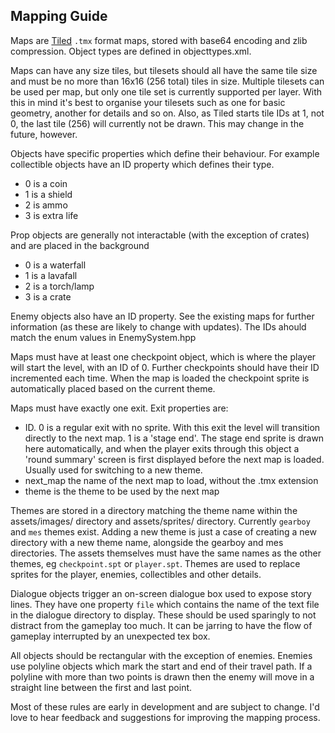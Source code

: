 Mapping Guide
-------------

Maps are [Tiled](https://www.mapeditor.org) `.tmx` format maps, stored with base64 encoding and zlib compression. Object types are defined in objecttypes.xml.

Maps can have any size tiles, but tilesets should all have the same tile size and must be no more than 16x16 (256 total) tiles in size. Multiple tilesets can be used per map, but only one tile set is currently supported per layer. With this in mind it's best to organise your tilesets such as one for basic geometry, another for details and so on. Also, as Tiled starts tile IDs at 1, not 0, the last tile (256) will currently not be drawn. This may change in the future, however.

Objects have specific properties which define their behaviour. For example collectible objects have an ID property which defines their type.

  * 0 is a coin
  * 1 is a shield
  * 2 is ammo
  * 3 is extra life

Prop objects are generally not interactable (with the exception of crates) and are placed in the background

  * 0 is a waterfall
  * 1 is a lavafall
  * 2 is a torch/lamp
  * 3 is a crate

Enemy objects also have an ID property. See the existing maps for further information (as these are likely to change with updates). The IDs ahould match the enum values in EnemySystem.hpp

Maps must have at least one checkpoint object, which is where the player will start the level, with an ID of 0. Further checkpoints should have their ID incremented each time. When the map is loaded the checkpoint sprite is automatically placed based on the current theme.

Maps must have exactly one exit. Exit properties are:

  * ID. 0 is a regular exit with no sprite. With this exit the level will transition directly to the next map. 1 is a 'stage end'. The stage end sprite is drawn here automatically, and when the player exits through this object a 'round summary' screen is first displayed before the next map is loaded. Usually used for switching to a new theme.
  * next_map the name of the next map to load, without the .tmx extension
  * theme is the theme to be used by the next map

Themes are stored in a directory matching the theme name within the assets/images/ directory and assets/sprites/ directory. Currently `gearboy` and `mes` themes exist. Adding a new theme is just a case of creating a new directory with a new theme name, alongside the gearboy and mes directories. The assets themselves must have the same names as the other themes, eg `checkpoint.spt` or `player.spt`. Themes are used to replace sprites for the player, enemies, collectibles and other details.

Dialogue objects trigger an on-screen dialogue box used to expose story lines. They have one property `file` which contains the name of the text file in the dialogue directory to display. These should be used sparingly to not distract from the gameplay too much. It can be jarring to have the flow of gameplay interrupted by an unexpected tex box.

All objects should be rectangular with the exception of enemies. Enemies use polyline objects which mark the start and end of their travel path. If a polyline with more than two points is drawn then the enemy will move in a straight line between the first and last point.

Most of these rules are early in development and are subject to change. I'd love to hear feedback and suggestions for improving the mapping process.